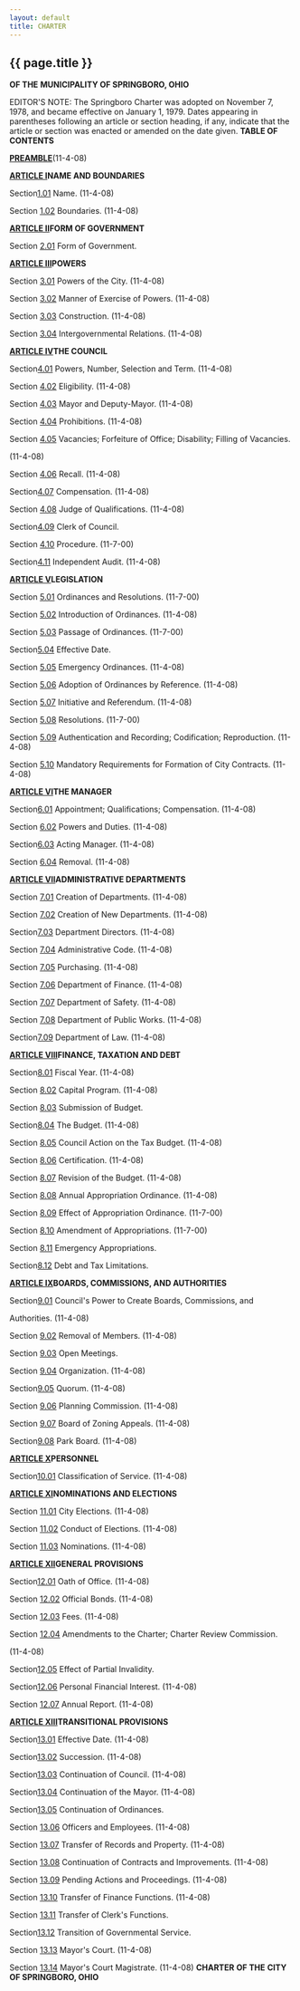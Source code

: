 ```yaml
---
layout: default 
title: CHARTER 
---
```


{{ page.title }}
----------------

**OF THE** **MUNICIPALITY OF SPRINGBORO, OHIO**

EDITOR'S NOTE: The Springboro Charter was adopted on November 7, 1978,
and became effective on January 1, 1979. Dates appearing in parentheses
following an article or section heading, if any, indicate that the
article or section was enacted or amended on the date given. **TABLE OF
CONTENTS**

[**PREAMBLE**](13128872.html)(11-4-08)

[**ARTICLE I**](13165b88.html)**NAME AND BOUNDARIES**

Section[1.01](13189982.html) Name. (11-4-08)

Section [1.02](131c751d.html) Boundaries. (11-4-08)

[**ARTICLE II**](13202198.html)**FORM OF GOVERNMENT**

Section [2.01](1322aea2.html) Form of Government.

[**ARTICLE III**](1327d26d.html)**POWERS**

Section [3.01](13291520.html) Powers of the City. (11-4-08)

Section [3.02](132d954d.html) Manner of Exercise of Powers. (11-4-08)

Section [3.03](13312000.html) Construction. (11-4-08)

Section [3.04](13353c76.html) Intergovernmental Relations. (11-4-08)

[**ARTICLE IV**](13393825.html)**THE COUNCIL**

Section[4.01](133b6446.html) Powers, Number, Selection and Term.
(11-4-08)

Section [4.02](13415efe.html) Eligibility. (11-4-08)

Section [4.03](1346a0c0.html) Mayor and Deputy-Mayor. (11-4-08)

Section [4.04](134cdd6a.html) Prohibitions. (11-4-08)

Section [4.05](1353af4e.html) Vacancies; Forfeiture of Office;
Disability; Filling of Vacancies.

(11-4-08)

Section [4.06](135fbce2.html) Recall. (11-4-08)

Section[4.07](1368d53e.html) Compensation. (11-4-08)

Section [4.08](136daf56.html) Judge of Qualifications. (11-4-08)

Section[4.09](137207b9.html) Clerk of Council.

Section [4.10](1377099a.html) Procedure. (11-7-00)

Section[4.11](137d04dc.html) Independent Audit. (11-4-08)

[**ARTICLE V**](13823424.html)**LEGISLATION**

Section [5.01](138487ff.html) Ordinances and Resolutions. (11-7-00)

Section [5.02](1388ae2c.html) Introduction of Ordinances. (11-4-08)

Section [5.03](138cc427.html) Passage of Ordinances. (11-7-00)

Section[5.04](1391b09c.html) Effective Date.

Section [5.05](139512b4.html) Emergency Ordinances. (11-4-08)

Section [5.06](139a0d3d.html) Adoption of Ordinances by Reference.
(11-4-08)

Section [5.07](139e205d.html) Initiative and Referendum. (11-4-08)

Section [5.08](13a320fb.html) Resolutions. (11-7-00)

Section [5.09](13a76d3c.html) Authentication and Recording;
Codification; Reproduction. (11-4-08)

Section [5.10](13adf2f6.html) Mandatory Requirements for Formation of
City Contracts. (11-4-08)

[**ARTICLE VI**](13b7f2f2.html)**THE MANAGER**

Section[6.01](13b987af.html) Appointment; Qualifications; Compensation.
(11-4-08)

Section [6.02](13bd1f42.html) Powers and Duties. (11-4-08)

Section[6.03](13cc7ea4.html) Acting Manager. (11-4-08)

Section [6.04](13d04eda.html) Removal. (11-4-08)

[**ARTICLE VII**](13d8ecc9.html)**ADMINISTRATIVE DEPARTMENTS**

Section [7.01](13da2e6f.html) Creation of Departments. (11-4-08)

Section [7.02](13df4973.html) Creation of New Departments. (11-4-08)

Section[7.03](13e35385.html) Department Directors. (11-4-08)

Section [7.04](13e7a5e5.html) Administrative Code. (11-4-08)

Section [7.05](13eb6b02.html) Purchasing. (11-4-08)

Section [7.06](13efe609.html) Department of Finance. (11-4-08)

Section [7.07](13f48fb4.html) Department of Safety. (11-4-08)

Section [7.08](13f8f248.html) Department of Public Works. (11-4-08)

Section[7.09](13fcfebc.html) Department of Law. (11-4-08)

[**ARTICLE VIII**](1400af32.html)**FINANCE, TAXATION AND DEBT**

Section[8.01](14027211.html) Fiscal Year. (11-4-08)

Section [8.02](14068197.html) Capital Program. (11-4-08)

Section [8.03](1412deed.html) Submission of Budget.

Section[8.04](14163594.html) The Budget. (11-4-08)

Section [8.05](141a82d0.html) Council Action on the Tax Budget.
(11-4-08)

Section [8.06](14249a75.html) Certification. (11-4-08)

Section [8.07](1428ec8d.html) Revision of the Budget. (11-4-08)

Section [8.08](142c90dc.html) Annual Appropriation Ordinance. (11-4-08)

Section [8.09](1430202e.html) Effect of Appropriation Ordinance.
(11-7-00)

Section [8.10](14342937.html) Amendment of Appropriations. (11-7-00)

Section [8.11](1439e49c.html) Emergency Appropriations.

Section[8.12](143df2da.html) Debt and Tax Limitations.

[**ARTICLE IX**](14414401.html)**BOARDS, COMMISSIONS, AND AUTHORITIES**

Section[9.01](14437afb.html) Council's Power to Create Boards,
Commissions, and

Authorities. (11-4-08)

Section [9.02](144705ed.html) Removal of Members. (11-4-08)

Section [9.03](144b42ec.html) Open Meetings.

Section [9.04](144f7ec7.html) Organization. (11-4-08)

Section[9.05](14531062.html) Quorum. (11-4-08)

Section [9.06](1457009d.html) Planning Commission. (11-4-08)

Section [9.07](145dc9bc.html) Board of Zoning Appeals. (11-4-08)

Section[9.08](14622d18.html) Park Board. (11-4-08)

[**ARTICLE X**](14679bde.html)**PERSONNEL**

Section[10.01](1469e0bc.html) Classification of Service. (11-4-08)

[**ARTICLE XI**](147c43f6.html)**NOMINATIONS AND ELECTIONS**

Section [11.01](147e0a1f.html) City Elections. (11-4-08)

Section [11.02](1483162f.html) Conduct of Elections. (11-4-08)

Section [11.03](14879a64.html) Nominations. (11-4-08)

[**ARTICLE XII**](148c5291.html)**GENERAL PROVISIONS**

Section[12.01](148edae3.html) Oath of Office. (11-4-08)

Section [12.02](1495cea4.html) Official Bonds. (11-4-08)

Section [12.03](149a368b.html) Fees. (11-4-08)

Section [12.04](149eb3b5.html) Amendments to the Charter; Charter Review
Commission.

(11-4-08)

Section[12.05](14a46039.html) Effect of Partial Invalidity.

Section[12.06](14a85a72.html) Personal Financial Interest. (11-4-08)

Section [12.07](14ac0deb.html) Annual Report. (11-4-08)

[**ARTICLE XIII**](14b0c667.html)**TRANSITIONAL PROVISIONS**

Section[13.01](14b2fb0a.html) Effective Date. (11-4-08)

Section[13.02](14b6bb0a.html) Succession. (11-4-08)

Section[13.03](14bb022d.html) Continuation of Council. (11-4-08)

Section[13.04](14bf98c3.html) Continuation of the Mayor. (11-4-08)

Section[13.05](14c30a65.html) Continuation of Ordinances.

Section [13.06](14c7ac3d.html) Officers and Employees. (11-4-08)

Section [13.07](14cd14b3.html) Transfer of Records and Property.
(11-4-08)

Section [13.08](14d1a4bb.html) Continuation of Contracts and
Improvements. (11-4-08)

Section [13.09](14d651d5.html) Pending Actions and Proceedings.
(11-4-08)

Section [13.10](14daa15e.html) Transfer of Finance Functions. (11-4-08)

Section [13.11](14df5d15.html) Transfer of Clerk's Functions.

Section[13.12](14e3834b.html) Transition of Governmental Service.

Section [13.13](14e7acf7.html) Mayor's Court. (11-4-08)

Section [13.14](14eb4ffb.html) Mayor's Court Magistrate. (11-4-08)
**CHARTER** **OF THE** **CITY OF SPRINGBORO, OHIO**

